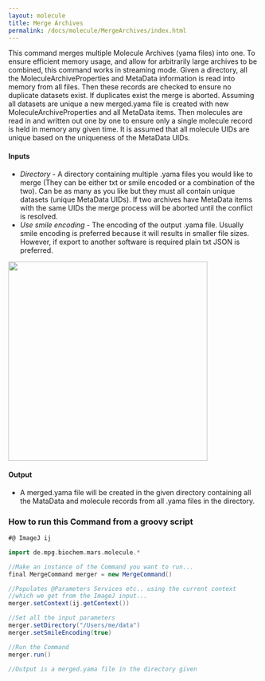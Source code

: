 ```yaml
---
layout: molecule
title: Merge Archives
permalink: /docs/molecule/MergeArchives/index.html
---
```

This command merges multiple Molecule Archives (yama files) into one. To ensure efficient memory usage, and allow for arbitrarily large archives to be combined, this command works in streaming mode. Given a directory, all the MoleculeArchiveProperties and MetaData information is read into memory from all files. Then these records are checked to ensure no duplicate datasets exist. If duplicates exist the merge is aborted. Assuming all datasets are unique a new merged.yama file is created with new MoleculeArchiveProperties and all MetaData items. Then molecules are read in and written out one by one to ensure only a single molecule record is held in memory any given time. It is assumed that all molecule UIDs are unique based on the uniqueness of the MetaData UIDs.

#### Inputs

* *Directory* - A directory containing multiple .yama files you would like to merge (They can be either txt or smile encoded or a combination of the two). Can be as many as you like but they must all contain unique datasets (unique MetaData UIDs). If two archives have MetaData items with the same UIDs the merge process will be aborted until the conflict is resolved.
* *Use smile encoding* - The encoding of the output .yama file. Usually smile encoding is preferred because it will results in smaller file sizes. However, if export to another software is required plain txt JSON is preferred.

<img align='center' src='{{site.baseurl}}/docs/molecule/img/merge.png' width='400' />

#### Output

* A merged.yama file will be created in the given directory containing all the MataData and molecule records from all .yama files in the directory.

### How to run this Command from a groovy script

```groovy
#@ ImageJ ij

import de.mpg.biochem.mars.molecule.*

//Make an instance of the Command you want to run...
final MergeCommand merger = new MergeCommand()

//Populates @Parameters Services etc.. using the current context
//which we get from the ImageJ input...
merger.setContext(ij.getContext())

//Set all the input parameters
merger.setDirectory("/Users/me/data")
merger.setSmileEncoding(true)

//Run the Command
merger.run()

//Output is a merged.yama file in the directory given
```
